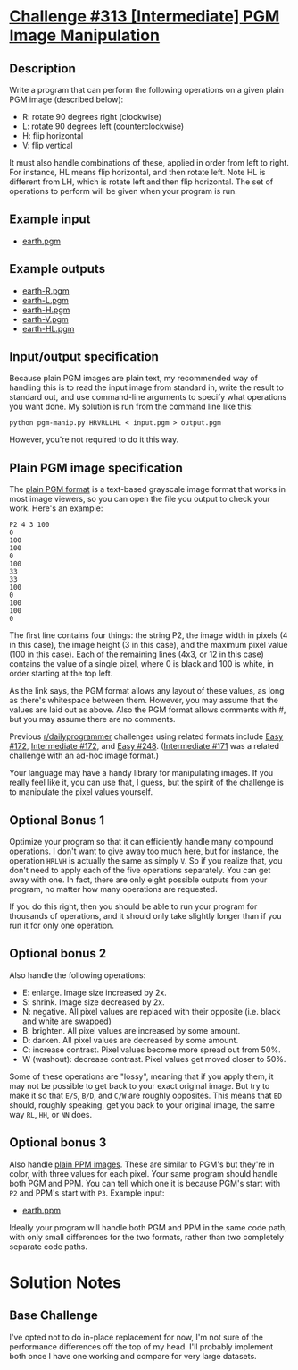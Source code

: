 # [Challenge #313 [Intermediate] PGM Image Manipulation](https://www.reddit.com/r/dailyprogrammer/comments/68zsoo/20170503_challenge_313_intermediate_pgm_image/)

## Description

Write a program that can perform the following operations on a given plain PGM image (described below):

 - R: rotate 90 degrees right (clockwise)
 - L: rotate 90 degrees left (counterclockwise)
 - H: flip horizontal
 - V: flip vertical

It must also handle combinations of these, applied in order from left to right. For instance, HL means flip horizontal, and then rotate left. Note HL is different from LH, which is rotate left and then flip horizontal. The set of operations to perform will be given when your program is run.

## Example input

 - [earth.pgm](https://raw.githubusercontent.com/cosmologicon/problems/master/pgm/earth.pgm)

## Example outputs

 - [earth-R.pgm](https://raw.githubusercontent.com/cosmologicon/problems/master/pgm/earth-R.pgm)
 - [earth-L.pgm](https://raw.githubusercontent.com/cosmologicon/problems/master/pgm/earth-L.pgm)
 - [earth-H.pgm](https://raw.githubusercontent.com/cosmologicon/problems/master/pgm/earth-H.pgm)
 - [earth-V.pgm](https://raw.githubusercontent.com/cosmologicon/problems/master/pgm/earth-V.pgm)
 - [earth-HL.pgm](https://raw.githubusercontent.com/cosmologicon/problems/master/pgm/earth-HL.pgm)

## Input/output specification

Because plain PGM images are plain text, my recommended way of handling this is to read the input image from standard in, write the result to standard out, and use command-line arguments to specify what operations you want done. My solution is run from the command line like this:

```
python pgm-manip.py HRVRLLHL < input.pgm > output.pgm
```

However, you're not required to do it this way.

## Plain PGM image specification

The [plain PGM format](http://netpbm.sourceforge.net/doc/pgm.html#plainpgm) is a text-based grayscale image format that works in most image viewers, so you can open the file you output to check your work. Here's an example:
```
P2 4 3 100
0
100
100
0
100
33
33
100
0
100
100
0
```

The first line contains four things: the string P2, the image width in pixels (4 in this case), the image height (3 in this case), and the maximum pixel value (100 in this case). Each of the remaining lines (4x3, or 12 in this case) contains the value of a single pixel, where 0 is black and 100 is white, in order starting at the top left.

As the link says, the PGM format allows any layout of these values, as long as there's whitespace between them. However, you may assume that the values are laid out as above. Also the PGM format allows comments with #, but you may assume there are no comments.

Previous [r/dailyprogrammer](https://www.reddit.com/r/dailyprogrammer) challenges using related formats include [Easy #172](https://www.reddit.com/r/dailyprogrammer/comments/2ba3g3/7212014_challenge_172_easy/?st=j28xacqj&sh=3ed7c3f7), [Intermediate #172](https://www.reddit.com/r/dailyprogrammer/comments/2ba3nf/7232014_challenge172_intermediate_image_rendering/?st=j28xcp72&sh=fa3fe0d2), and [Easy #248](https://www.reddit.com/r/dailyprogrammer/comments/3zfajl/20160104_challenge_248_easy_draw_me_like_one_of/?st=j28xa8fg&sh=71cbfc6a). ([Intermediate #171](https://www.reddit.com/r/dailyprogrammer/comments/2avd5i/7162014_challenge_171_intermediate_zoom_rotate/?st=j28xgvcs&sh=682fcede) was a related challenge with an ad-hoc image format.)

Your language may have a handy library for manipulating images. If you really feel like it, you can use that, I guess, but the spirit of the challenge is to manipulate the pixel values yourself.

## Optional Bonus 1

Optimize your program so that it can efficiently handle many compound operations. I don't want to give away too much here, but for instance, the operation `HRLVH` is actually the same as simply `V`. So if you realize that, you don't need to apply each of the five operations separately. You can get away with one. In fact, there are only eight possible outputs from your program, no matter how many operations are requested.

If you do this right, then you should be able to run your program for thousands of operations, and it should only take slightly longer than if you run it for only one operation.

## Optional bonus 2

Also handle the following operations:

 - E: enlarge. Image size increased by 2x.
 - S: shrink. Image size decreased by 2x.
 - N: negative. All pixel values are replaced with their opposite (i.e. black and white are swapped)
 - B: brighten. All pixel values are increased by some amount.
 - D: darken. All pixel values are decreased by some amount.
 - C: increase contrast. Pixel values become more spread out from 50%.
 - W (washout): decrease contrast. Pixel values get moved closer to 50%.

Some of these operations are "lossy", meaning that if you apply them, it may not be possible to get back to your exact original image. But try to make it so that `E/S`, `B/D`, and `C/W` are roughly opposites. This means that `BD` should, roughly speaking, get you back to your original image, the same way `RL`, `HH`, or `NN` does.

## Optional bonus 3

Also handle [plain PPM images](http://netpbm.sourceforge.net/doc/ppm.html#plainppm). These are similar to PGM's but they're in color, with three values for each pixel. Your same program should handle both PGM and PPM. You can tell which one it is because PGM's start with `P2` and PPM's start with `P3`. Example input:

 - [earth.ppm](https://raw.githubusercontent.com/cosmologicon/problems/master/pgm/earth.ppm)

Ideally your program will handle both PGM and PPM in the same code path, with only small differences for the two formats, rather than two completely separate code paths.

# Solution Notes

## Base Challenge

I've opted not to do in-place replacement for now, I'm not sure of the performance differences off the top of my head. I'll probably implement both once I have one working and compare for very large datasets.